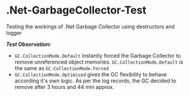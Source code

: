 # .Net-GarbageCollector-Test
Testing the workings of .Net Garbage Collector using destructors and logger

_**Test Observation:**_
-   `GC.CollectionMode.Default` instantly forced the Garbage Collector to remove unreferenced object memories. `GC.CollectionMode.Default` is the same as `GC.CollectionMode.Forced`
-   `GC.CollectionMode.Optimised` gives the GC flexibility to behave according it's own logic. As per the log records, the GC decided to remove after 3 hours and 44 min approx.
